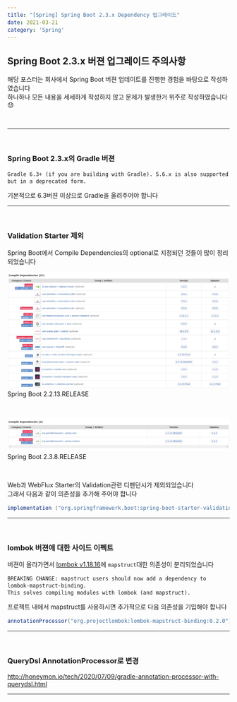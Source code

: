 ```yaml
---
title: "[Spring] Spring Boot 2.3.x Dependency 업그레이드"  
date: 2021-03-21  
category: 'Spring'
---
```


## Spring Boot 2.3.x 버젼 업그레이드 주의사항

해당 포스터는 회사에서 Spring Boot 버젼 업데이트를 진행한 경험을 바탕으로 작성하였습니다  
하나하나 모든 내용을 세세하게 작성하지 않고 문제가 발생한거 위주로 작성하였습니다 :sweat:

<br/>

---

<br/>

### Spring Boot 2.3.x의 Gradle 버젼

```text
Gradle 6.3+ (if you are building with Gradle). 5.6.x is also supported but in a deprecated form.  
```

기본적으로 6.3버젼 이상으로 Gradle을 올려주어야 합니다

---

<br/>

### Validation Starter 제외

Spring Boot에서 Compile Dependencies의 optional로 지정되던 것들이 많이 정리 되었습니다

![spring 2.2.x](./images/spring-boot-2.2.13.PNG)
<span class='img_caption'>Spring Boot 2.2.13.RELEASE</span>

<br/>

![spring 2.3.x](./images/spring-boot-2.3.8.PNG)
<span class='img_caption'>Spring Boot 2.3.8.RELEASE</span>

<br/>


Web과 WebFlux Starter의 Validation관련 디펜던시가 제외되었습니다  
그래서 다음과 같이 의존성을 추가해 주어야 합니다  
```groovy
implementation ("org.springframework.boot:spring-boot-starter-validation")
```

---

<br/>

### lombok 버젼에 대한 사이드 이펙트
버젼이 올라가면서 [lombok v1.18.16](https://projectlombok.org/changelog)에 `mapstruct`대한 의존성이 분리되었습니다  
```text
BREAKING CHANGE: mapstruct users should now add a dependency to lombok-mapstruct-binding.  
This solves compiling modules with lombok (and mapstruct).  
```

프로젝트 내에서 mapstruct를 사용하시면 추가적으로 다음 의존성을 기입해야 합니다  
```groovy
annotationProcessor("org.projectlombok:lombok-mapstruct-binding:0.2.0")  
```

---

<br/>

### QueryDsl AnnotationProcessor로 변경  
http://honeymon.io/tech/2020/07/09/gradle-annotation-processor-with-querydsl.html  

---

